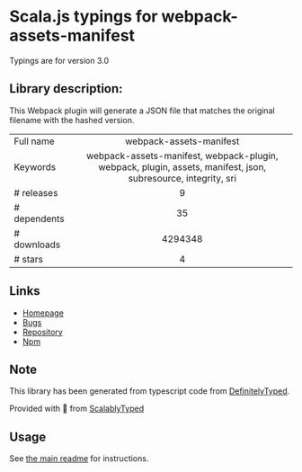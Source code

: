 
# Scala.js typings for webpack-assets-manifest

Typings are for version 3.0

## Library description:
This Webpack plugin will generate a JSON file that matches the original filename with the hashed version.

|                    |                 |
| ------------------ | :-------------: |
| Full name          | webpack-assets-manifest |
| Keywords           | webpack-assets-manifest, webpack-plugin, webpack, plugin, assets, manifest, json, subresource, integrity, sri |
| # releases         | 9 |
| # dependents       | 35 |
| # downloads        | 4294348 |
| # stars            | 4 |

## Links
- [Homepage](https://github.com/webdeveric/webpack-assets-manifest)
- [Bugs](https://github.com/webdeveric/webpack-assets-manifest/issues)
- [Repository](https://github.com/webdeveric/webpack-assets-manifest)
- [Npm](https://www.npmjs.com/package/webpack-assets-manifest)
    


## Note
This library has been generated from typescript code from [DefinitelyTyped](https://definitelytyped.org).

Provided with :purple_heart: from [ScalablyTyped](https://github.com/oyvindberg/ScalablyTyped)

## Usage
See [the main readme](../../readme.md) for instructions.


